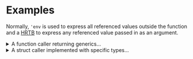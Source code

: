 
# Examples

Normally, `'env` is used to express all referenced values outside the function and
a [HRTB] to express any referenced value passed in as an argument.

[HRTB]: https://doc.rust-lang.org/reference/trait-bounds.html#higher-ranked-trait-bounds

<details>
  <summary>
  A function caller returning generics... 
  </summary>

```rust
#![feature(async_fn_in_trait)]
#![allow(incomplete_features)]
use async_closure::{capture_lifetimes::AsyncFn, async_closure};
use std::sync::Mutex;

// Here a caller requires a generic output.
async fn caller<'env, T, F>(f: F) -> (T, F)
where F: for<'any> AsyncFn<'env, (&'any str,), Output = T>
{
    let s = String::from("Hi ");
    f.call((&s[..],)).await;
    (f.call(("there!",)).await, f)
}

#[pollster::main]
async fn main() {
    let context = Mutex::new(String::new());

    let cb = async_closure!({
        buf: &'a Mutex<String> = &context
    }; async |s: &str| -> usize {
        buf.lock().unwrap().push_str(s);
        s.len()
    });
    let (last_len, cb) = caller(cb).await;
    assert_eq!(last_len, 6);
    // have access to the closure's states
    assert_eq!(&**cb.buf.lock().unwrap(), "Hi there!");

    let cb = async_closure!({
        buf: &'a Mutex<String> = &context
    }; async |s: &str| -> std::fmt::Result {
        use std::fmt::Write;
        write!(&mut *buf.lock().unwrap(), " {s}")?;
        Ok(())
    });
    let (res, cb) = caller(cb).await;
    assert!(res.is_ok());
    assert_eq!(&**cb.buf.lock().unwrap(), "Hi there! Hi  there!");
    {
        // Subtrait relation
        use async_closure::capture_lifetimes::AsyncFnOnce;
        assert!(cb.call_once((":)",)).await.is_ok());
    }

    assert_eq!(&**context.lock().unwrap(), "Hi there! Hi  there! :)");
}
```

</details>

<details>
  <summary>A struct caller implemented with specific types...</summary>

```rust
#![feature(async_fn_in_trait)]
#![allow(incomplete_features)]
use async_closure::{capture_lifetimes::AsyncFn, async_closure};
use std::{marker::PhantomData, sync::Mutex};

struct Caller<'env, T, F> {
    async_closure: F,
    _ph: PhantomData<&'env mut T>,
}

// Generic impls like the caller function above are similar.
// But here we present a specific scenario where its arguments and output are defined clearly.
impl<'env, F> Caller<'env, &'env Mutex<String>, F>
where F: for<'any> AsyncFn<'env, (&'any str,), Output = &'env Mutex<String>>
{
    async fn run(self, s: &str) {
        self.async_closure.call((s,)).await;
        let mutex = self.async_closure.call((" world!",)).await;
        mutex.lock().unwrap().push_str(" :)");
    }
}

#[pollster::main]
async fn main() {
    let context = Mutex::new(String::new());

    let cb = async_closure!({
        buf: &'a Mutex<String> = &context
    }; async |s: &str| -> &'a Mutex<String> {
        buf.lock().unwrap().push_str(s);
        buf
    });
    let caller = Caller { async_closure: cb, _ph: PhantomData };
    caller.run("Hello").await;
    assert_eq!(&**context.lock().unwrap(), "Hello world! :)");
}
```

</details>

